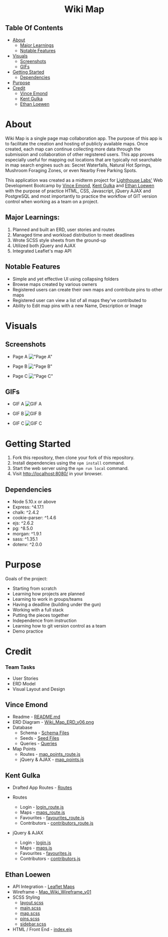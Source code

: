 <h1 align="center">Wiki Map</h1>

## Table Of Contents

- [About](#about)
  - [Major Learnings](#major-learnings)
  - [Notable Features](#notable-features)
- [Visuals](#visuals)
  - [Screenshots](#screenshots)
  - [GIFs](#gifs)
- [Getting Started](#getting-started)
  - [Dependencies](#dependencies)
- [Purpose](#purpose)
- [Credit](#credit)
  - [Vince Emond](#vince-emond)
  - [Kent Gulka](#kent-gulka)
  - [Ethan Loewen](#ethan-loewen)

# About

Wiki Map is a single page map collaboration app. The purpose of this app is to facilitate the creation and hosting of publicly available maps. Once created, each map can continue collecting more data through the submission and collaboration of other registered users. This app proves especially useful for mapping out locations that are typically not searchable in map search engines such as: Secret Waterfalls, Natural Hot Springs, Mushroom Foraging Zones, or even Nearby Free Parking Spots.

This application was created as a midterm project for [Lighthouse Labs'](https://www.lighthouselabs.ca/) Web Development Bootcamp by [Vince Emond](https://github.com/VinceEmond), [Kent Gulka](https://github.com/kgulka) and [Ethan Loewen](https://github.com/ethanloewen) with the purpose of practice HTML, CSS, Javascript, jQuery AJAX and PostgreSQL and most importantly to practice the workflow of GIT version control when working as a team on a project.

## Major Learnings:
1. Planned and built an ERD, user stories and routes
2. Managed time and workload distribution to meet deadlines
3. Wrote SCSS style sheets from the ground-up
4. Utilized both jQuery and AJAX
5. Integrated Leaflet's map API

## Notable Features
* Simple and yet effective UI using collapsing folders
* Browse maps created by various owners
* Registered users can create their own maps and contribute pins to other maps
* Registered user can view a list of all maps they've contributed to
* Ability to Edit map pins with a new Name, Description or Image

# Visuals

## Screenshots


* Page A
!["Page A"]()

* Page B
!["Page B"]()

* Page C
!["Page C"]()


## GIFs
* GIF A
![GIF A]()

* GIF B
![GIF B]()

* GIF C
![GIF C]()


# Getting Started
1. Fork this repository, then clone your fork of this repository.
2. Install dependencies using the `npm install` command.
3. Start the web server using the `npm run local` command.
4. Visit <http://localhost:8080/> in your browser.

## Dependencies
- Node 5.10.x or above
- Express: ^4.17.1
- chalk: ^2.4.2
- cookie-parser: ^1.4.6
- ejs: ^2.6.2
- pg: ^8.5.0
- morgan: ^1.9.1
- sass: ^1.35.1
- dotenv: ^2.0.0

# Purpose
Goals of the project:
- Starting from scratch
- Learning how projects are planned
- Learning to work in groups/teams
- Having a deadline (building under the gun)
- Working with a full stack
- Putting the pieces together
- Independence from instruction
- Learning how to git version control as a team
- Demo practice

# Credit
### Team Tasks
- User Stories
- ERD Model
- Visual Layout and Design

## Vince Emond
- Readme - [README.md](README.md)
- ERD Diagram - [Wiki_Map_ERD_v06.png](planning/Wiki_Map_ERD_v06.png)
- Database
  - Schema - [Schema Files](db/schema/)
  - Seeds - [Seed Files](db/seeds/)
  - Queries - [Queries](db/queries/)
- Map Points
  - Routes - [map_points_route.js](routes/map_points_route.js)
  - jQuery & AJAX - [map_points.js](public/scripts/map_points.js)

## Kent Gulka
- Drafted App Routes - [Routes](planning/user-stories.mduser-stories)

- Routes
  - Login - [login_route.js](routes/login_route.js)
  - Maps - [maps_route.js](routes/maps_route.js)
  - Favourites - [favourites_route.js](routes/favourites_route.js)
  - Contributors - [contributors_route.js](routes/contributors_route.js)
- jQuery & AJAX
  - Login - [login.js](public/scripts/login.js)
  - Maps - [maps.js](public/scripts/maps.js)
  - Favourites - [favourites.js](public/scripts/favourites.js)
  - Contributors - [contributors.js](public/scripts/contributors.js)

## Ethan Loewen
- API Integration - [Leaflet Maps](https://leafletjs.com/)
- Wireframe - [Map_Wiki_Wireframe_v01](planning/Map_Wiki_Wireframe_v01.png)
- SCSS Styling
  - [layout.scss](styles/layout.scss)
  - [main.scss](styles/main.scss)
  - [map.scss](styles/map.scss)
  - [pins.scss](styles/pins.scss)
  - [sidebar.scss](styles/sidebar.scss)
- HTML / Front End - [index.ejs](views/index.ejs)



